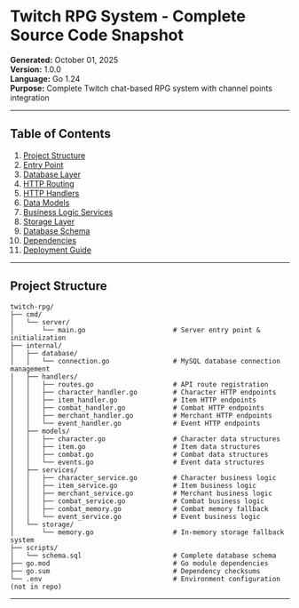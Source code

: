 # Twitch RPG System - Complete Source Code Snapshot

**Generated:** October 01, 2025  
**Version:** 1.0.0  
**Language:** Go 1.24  
**Purpose:** Complete Twitch chat-based RPG system with channel points integration

---

## Table of Contents

1. [Project Structure](#project-structure)
2. [Entry Point](#entry-point---cmdservermain.go)
3. [Database Layer](#database-layer)
4. [HTTP Routing](#http-routing)
5. [HTTP Handlers](#http-handlers)
6. [Data Models](#data-models)
7. [Business Logic Services](#business-logic-services)
8. [Storage Layer](#storage-layer)
9. [Database Schema](#database-schema)
10. [Dependencies](#dependencies)
11. [Deployment Guide](#deployment-guide)

---

## Project Structure

```
twitch-rpg/
├── cmd/
│   └── server/
│       └── main.go                      # Server entry point & initialization
├── internal/
│   ├── database/
│   │   └── connection.go                # MySQL database connection management
│   ├── handlers/
│   │   ├── routes.go                    # API route registration
│   │   ├── character_handler.go         # Character HTTP endpoints
│   │   ├── item_handler.go              # Item HTTP endpoints
│   │   ├── combat_handler.go            # Combat HTTP endpoints
│   │   ├── merchant_handler.go          # Merchant HTTP endpoints
│   │   └── event_handler.go             # Event HTTP endpoints
│   ├── models/
│   │   ├── character.go                 # Character data structures
│   │   ├── item.go                      # Item data structures
│   │   ├── combat.go                    # Combat data structures
│   │   └── events.go                    # Event data structures
│   ├── services/
│   │   ├── character_service.go         # Character business logic
│   │   ├── item_service.go              # Item business logic
│   │   ├── merchant_service.go          # Merchant business logic
│   │   ├── combat_service.go            # Combat business logic
│   │   ├── combat_memory.go             # Combat memory fallback
│   │   └── event_service.go             # Event business logic
│   └── storage/
│       └── memory.go                    # In-memory storage fallback system
├── scripts/
│   └── schema.sql                       # Complete database schema
├── go.mod                               # Go module dependencies
├── go.sum                               # Dependency checksums
└── .env                                 # Environment configuration (not in repo)
```

---

